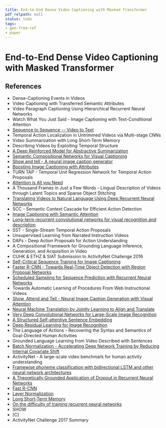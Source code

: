 ```yaml
---
title: End-to-End Dense Video Captioning with Masked Transformer
pdf_relpath: null
status: todo
tags:
- gen-from-ref
- paper
---
```


# End-to-End Dense Video Captioning with Masked Transformer

## References

- Dense-Captioning Events in Videos
- Video Captioning with Transferred Semantic Attributes
- Video Paragraph Captioning Using Hierarchical Recurrent Neural Networks
- Watch What You Just Said - Image Captioning with Text-Conditional Attention
- [Sequence to Sequence -- Video to Text](./sequence-to-sequence-video-to-text.md)
- Temporal Action Localization in Untrimmed Videos via Multi-stage CNNs
- Video Summarization with Long Short-Term Memory
- Describing Videos by Exploiting Temporal Structure
- [A Deep Reinforced Model for Abstractive Summarization](./a-deep-reinforced-model-for-abstractive-summarization.md)
- [Semantic Compositional Networks for Visual Captioning](./semantic-compositional-networks-for-visual-captioning.md)
- [Show and tell - A neural image caption generator](./show-and-tell-a-neural-image-caption-generator.md)
- [Boosting Image Captioning with Attributes](./boosting-image-captioning-with-attributes.md)
- TURN TAP - Temporal Unit Regression Network for Temporal Action Proposals
- [Attention is All you Need](./attention-is-all-you-need.md)
- A Thousand Frames in Just a Few Words - Lingual Description of Videos through Latent Topics and Sparse Object Stitching
- [Translating Videos to Natural Language Using Deep Recurrent Neural Networks](./translating-videos-to-natural-language-using-deep-recurrent-neural-networks.md)
- SCC - Semantic Context Cascade for Efficient Action Detection
- [Image Captioning with Semantic Attention](./image-captioning-with-semantic-attention.md)
- [Long-term recurrent convolutional networks for visual recognition and description](./long-term-recurrent-convolutional-networks-for-visual-recognition-and-description.md)
- SST - Single-Stream Temporal Action Proposals
- Unsupervised Learning from Narrated Instruction Videos
- DAPs - Deep Action Proposals for Action Understanding
- A Compositional Framework for Grounding Language Inference, Generation, and Acquisition in Video
- CUHK & ETHZ & SIAT Submission to ActivityNet Challenge 2016
- [Self-Critical Sequence Training for Image Captioning](./self-critical-sequence-training-for-image-captioning.md)
- [Faster R-CNN - Towards Real-Time Object Detection with Region Proposal Networks](./faster-r-cnn-towards-real-time-object-detection-with-region-proposal-networks.md)
- [Scheduled Sampling for Sequence Prediction with Recurrent Neural Networks](./scheduled-sampling-for-sequence-prediction-with-recurrent-neural-networks.md)
- Towards Automatic Learning of Procedures From Web Instructional Videos
- [Show, Attend and Tell - Neural Image Caption Generation with Visual Attention](./show-attend-and-tell-neural-image-caption-generation-with-visual-attention.md)
- [Neural Machine Translation by Jointly Learning to Align and Translate](./neural-machine-translation-by-jointly-learning-to-align-and-translate.md)
- [Very Deep Convolutional Networks for Large-Scale Image Recognition](./very-deep-convolutional-networks-for-large-scale-image-recognition.md)
- [A Structured Self-attentive Sentence Embedding](./a-structured-self-attentive-sentence-embedding.md)
- [Deep Residual Learning for Image Recognition](./deep-residual-learning-for-image-recognition.md)
- The Language of Actions - Recovering the Syntax and Semantics of Goal-Directed Human Activities
- Grounded Language Learning from Video Described with Sentences
- [Batch Normalization - Accelerating Deep Network Training by Reducing Internal Covariate Shift](./batch-normalization-accelerating-deep-network-training-by-reducing-internal-covariate-shift.md)
- ActivityNet - A large-scale video benchmark for human activity understanding
- [Framewise phoneme classification with bidirectional LSTM and other neural network architectures](./framewise-phoneme-classification-with-bidirectional-lstm-and-other-neural-network-architectures.md)
- [A Theoretically Grounded Application of Dropout in Recurrent Neural Networks](./a-theoretically-grounded-application-of-dropout-in-recurrent-neural-networks.md)
- [Fast R-CNN](./fast-r-cnn.md)
- [Layer Normalization](./layer-normalization.md)
- [Long Short-Term Memory](./long-short-term-memory.md)
- [On the difficulty of training recurrent neural networks](./on-the-difficulty-of-training-recurrent-neural-networks.md)
- SHOW
- [C]
- ActivityNet Challenge 2017 Summary
